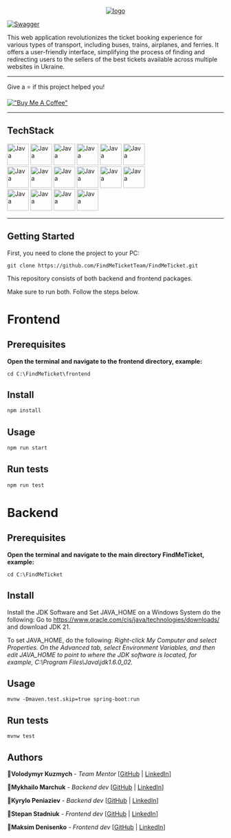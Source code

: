 <div align="center">
<a href="https://imgbb.com/"><img src="https://i.ibb.co/RBK67jt/logo.png" alt="logo" border="0"></a>
</div>


<a href = "https://app.swaggerhub.com/apis/MykhailoMarchuk/FindMETICKET/2">![Swagger](https://img.shields.io/badge/swagger-2.0.0-blue.svg?cacheSeconds=2592000)</a>

This web application revolutionizes the ticket booking experience for various types of transport, including buses, trains, airplanes, and ferries. It offers a user-friendly interface, simplifying the process of finding and redirecting users to the sellers of the best tickets available across multiple websites in Ukraine.
***
Give a ⭐️ if this project helped you!

[!["Buy Me A Coffee"](https://www.buymeacoffee.com/assets/img/custom_images/orange_img.png)](https://www.buymeacoffee.com/findmeticket)
***
## TechStack
<div>
<img src="https://user-images.githubusercontent.com/25181517/192107858-fe19f043-c502-4009-8c47-476fc89718ad.png" alt="Java" width="50" height="50">
<img src="https://user-images.githubusercontent.com/25181517/117201156-9a724800-adec-11eb-9a9d-3cd0f67da4bc.png" alt="Java" width="50" height="50">
<img src="https://user-images.githubusercontent.com/25181517/117201470-f6d56780-adec-11eb-8f7c-e70e376cfd07.png" alt="Java" width="50" height="50">
<img src="https://user-images.githubusercontent.com/25181517/117207493-49665200-adf4-11eb-808e-a9c0fcc2a0a0.png" alt="Java" width="50" height="50">
<img src="https://user-images.githubusercontent.com/25181517/183892181-ad32b69e-3603-418c-b8e7-99e976c2a784.png" alt="Java" width="50" height="50">
<img src="https://user-images.githubusercontent.com/25181517/117533873-484d4480-afef-11eb-9fad-67c8605e3592.png" alt="Java" width="50" height="50">
</div>
<div>
<img src="https://user-images.githubusercontent.com/25181517/117208740-bfb78400-adf5-11eb-97bb-09072b6bedfc.png" alt="Java" width="50" height="50">
<img src="https://user-images.githubusercontent.com/25181517/183891673-32824908-bc5d-44f8-8f72-f0415822404a.png" alt="Java" width="50" height="50">
<img src="https://user-images.githubusercontent.com/25181517/186711335-a3729606-5a78-4496-9a36-06efcc74f800.png" alt="Java" width="50" height="50">
<img src="https://user-images.githubusercontent.com/25181517/192109061-e138ca71-337c-4019-8d42-4792fdaa7128.png" alt="Java" width="50" height="50">
<img src="https://user-images.githubusercontent.com/25181517/117207330-263ba280-adf4-11eb-9b97-0ac5b40bc3be.png" alt="Java" width="50" height="50">
<img src="https://user-images.githubusercontent.com/25181517/117207242-07d5a700-adf4-11eb-975e-be04e62b984b.png" alt="Java" width="50" height="50">
</div>
<div>
<img src="https://user-images.githubusercontent.com/25181517/183897015-94a058a6-b86e-4e42-a37f-bf92061753e5.png" alt="Java" width="50" height="50">
<img src="https://user-images.githubusercontent.com/25181517/117447155-6a868a00-af3d-11eb-9cfe-245df15c9f3f.png" alt="Java" width="50" height="50">
<img src="https://user-images.githubusercontent.com/25181517/192158954-f88b5814-d510-4564-b285-dff7d6400dad.png" alt="Java" width="50" height="50">
<img src="https://user-images.githubusercontent.com/25181517/183898674-75a4a1b1-f960-4ea9-abcb-637170a00a75.png" alt="Java" width="50" height="50">
</div>


***
## Getting Started
First, you need to clone the project to your PC:
````
git clone https://github.com/FindMeTicketTeam/FindMeTicket.git
````
This repository consists of both backend and frontend packages.

Make sure to run both. Follow the steps below.

# Frontend
## Prerequisites
**Open the terminal and navigate to the frontend directory, example:**
````
cd C:\FindMeTicket\frontend
````
## Install

```sh
npm install
```

## Usage

```sh
npm run start
```

## Run tests

```sh
npm run test
```
# Backend
## Prerequisites

**Open the terminal and navigate to the main directory FindMeTicket, example:**
````
cd C:\FindMeTicket
````

## Install
Install the JDK Software and Set JAVA_HOME on a Windows System do the following:
Go to https://www.oracle.com/cis/java/technologies/downloads/ and download JDK 21.

To set JAVA_HOME, do the following:
*Right-click My Computer and select Properties.
On the Advanced tab, select Environment Variables, and then edit JAVA_HOME to point to where the JDK software is located, for example, C:\Program Files\Java\jdk1.6.0_02.*

## Usage

```shell
mvnw -Dmaven.test.skip=true spring-boot:run
```

## Run tests
```shell
mvnw test
```
## Authors

👤**Volodymyr Kuzmych** - *Team Mentor* [[GitHub](https://github.com/VKuzmich) | [LinkedIn](https://www.linkedin.com/in/volodymyr-kuzmych-9915942a/)]

👤**Mykhailo Marchuk** - *Backend dev* [[GitHub](https://github.com/mishaakamichael999) | [LinkedIn](https://github.com/mishaakamichael999)]

👤**Kyrylo Peniaziev** - *Backend dev* [[GitHub](https://github.com/Stepan22-prog) | [LinkedIn](https://www.linkedin.com/in/kyrylo-peniaziev-9137a328a/)]

👤**Stepan Stadniuk** - *Frontend dev* [[GitHub](https://github.com/Stepan22-prog) | [LinkedIn](-------)]

👤**Maksim Denisenko** - *Frontend dev* [[GitHub](https://github.com/maks2708) | [LinkedIn](https://www.linkedin.com/in/mishaakamichael999/)]